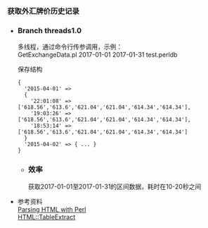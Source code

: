 ### 获取外汇牌价历史记录  

* ### Branch threads1.0  
  多线程，通过命令行传参调用，示例：  
  GetExchangeData.pl 2017-01-01 2017-01-31 test.perldb  

  保存结构  
  ```
  {
    '2015-04-01' => 
    {
      '22:01:08' => ['618.56','613.6','621.04','621.04','614.34','614.34'],
      '19:03:26' => ['618.56','613.6','621.04','621.04','614.34','614.34'],
      '18:53:14' => ['618.56','613.6','621.04','621.04','614.34','614.34']
    }
    '2015-04-02' => { ... }
  }
  ```

  * ### 效率  
    获取2017-01-01至2017-01-31的区间数据，耗时在10-20秒之间  

* 参考资料  
  [Parsing HTML with Perl](http://radar.oreilly.com/2014/02/parsing-html-with-perl-2.html)  
  [HTML::TableExtract](https://metacpan.org/pod/HTML::TableExtract)
